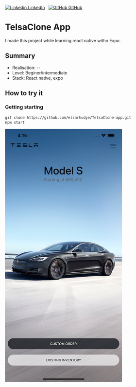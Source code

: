 [![Linkedin](https://i.stack.imgur.com/gVE0j.png) LinkedIn](https://www.linkedin.com/in/rhudyemangoye/)
&nbsp;
[![GitHub](https://i.stack.imgur.com/tskMh.png) GitHub](https://github.com/elsarhudye/)

# TelsaClone App

I made this project while learning react native withn Expo.

## Summary

- Realisation: -- 
- Level: Beginer/intermediate
- Stack: React native, expo

## How to try it

### Getting starting
````
git clone https://github.com/elsarhudye/TelsaClone-app.git
npm start

````



![Alt text](./github_media/img1.png?raw=true "Tesla Clone App ")



